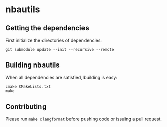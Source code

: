 # nbautils

## Getting the dependencies

First initialize the directories of dependencies:
```
git submodule update --init --recursive --remote
```

## Building nbautils

When all dependencies are satisfied, building is easy:

```
cmake CMakeLists.txt
make
```

## Contributing

Please run `make clangformat` before pushing code or issuing a pull request.


